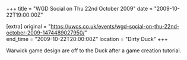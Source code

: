 +++
title = "WGD Social on Thu 22nd October 2009"
date = "2009-10-22T19:00:00Z"

[extra]
original = "https://uwcs.co.uk/events/wgd-social-on-thu-22nd-october-2009-1474489027950/"    
end_time = "2009-10-22T20:00:00Z"
location = "Dirty Duck"
+++

Warwick game design are off to the Duck after a game creation tutorial.

